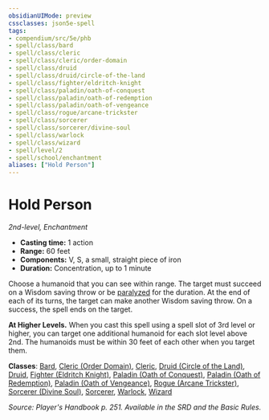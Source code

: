 ```yaml
---
obsidianUIMode: preview
cssclasses: json5e-spell
tags:
- compendium/src/5e/phb
- spell/class/bard
- spell/class/cleric
- spell/class/cleric/order-domain
- spell/class/druid
- spell/class/druid/circle-of-the-land
- spell/class/fighter/eldritch-knight
- spell/class/paladin/oath-of-conquest
- spell/class/paladin/oath-of-redemption
- spell/class/paladin/oath-of-vengeance
- spell/class/rogue/arcane-trickster
- spell/class/sorcerer
- spell/class/sorcerer/divine-soul
- spell/class/warlock
- spell/class/wizard
- spell/level/2
- spell/school/enchantment
aliases: ["Hold Person"]
---
```

# Hold Person
*2nd-level, Enchantment*  

- **Casting time:** 1 action
- **Range:** 60 feet
- **Components:** V, S, a small, straight piece of iron
- **Duration:** Concentration, up to 1 minute

Choose a humanoid that you can see within range. The target must succeed on a Wisdom saving throw or be [paralyzed](_conditions.md#paralyzed) for the duration. At the end of each of its turns, the target can make another Wisdom saving throw. On a success, the spell ends on the target.

**At Higher Levels.** When you cast this spell using a spell slot of 3rd level or higher, you can target one additional humanoid for each slot level above 2nd. The humanoids must be within 30 feet of each other when you target them.

**Classes**: [Bard](bard.md), [Cleric (Order Domain)](cleric-order-domain-tce.md), [Cleric](cleric.md), [Druid (Circle of the Land)](druid-circle-of-the-land.md), [Druid](druid.md), [Fighter (Eldritch Knight)](fighter-eldritch-knight.md), [Paladin (Oath of Conquest)](paladin-oath-of-conquest-xge.md), [Paladin (Oath of Redemption)](paladin-oath-of-redemption-xge.md), [Paladin (Oath of Vengeance)](paladin-oath-of-vengeance.md), [Rogue (Arcane Trickster)](rogue-arcane-trickster.md), [Sorcerer (Divine Soul)](sorcerer-divine-soul-xge.md), [Sorcerer](sorcerer.md), [Warlock](warlock.md), [Wizard](wizard.md)

*Source: Player's Handbook p. 251. Available in the SRD and the Basic Rules.*